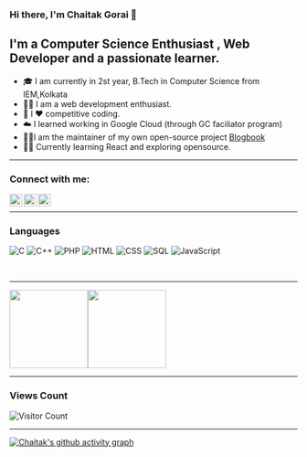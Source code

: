 ### Hi there, I'm Chaitak Gorai  👋


## I'm a Computer Science Enthusiast , Web Developer and a passionate learner. 

- 🎓 I am currently in 2st year, B.Tech in Computer Science from IEM,Kolkata
- 👨‍💻 I am a web development enthusiast.
- 👯 I ❤️  competitive coding.
- ☁️ I learned working in Google Cloud (through GC faciliator program)
-  👨‍💻I am the maintainer of my own open-source project [Blogbook](https://github.com/chaitak-gorai/blogbook)
-  👨‍💻 Currently learning React and exploring opensource.

---
### Connect with me:


[<img align="left" alt="codeSTACKr | LinkedIn" width="22px" src="https://cdn.jsdelivr.net/npm/simple-icons@v3/icons/linkedin.svg" />][linkedin]
[<img align="left" alt="codeSTACKr | Twitter" width="22px" src="https://cdn.jsdelivr.net/npm/simple-icons@v3/icons/twitter.svg" />][twitter]
[<img align="left" alt="codeSTACKr | Instagram" width="22px" src="https://cdn.jsdelivr.net/npm/simple-icons@v3/icons/instagram.svg" />][instagram]

<br />

---

### Languages


![C](https://img.shields.io/badge/-C-000?&logo=C)
![C++](https://img.shields.io/badge/-C++-000?&logo=c%2b%2b&logoColor=00599C)
![PHP](https://img.shields.io/badge/-PHP-000?&logo=PHP)
![HTML](https://img.shields.io/badge/-HTML-000?&logo=Html)
![CSS](https://img.shields.io/badge/-CSS-000?&logo=CSS)
![SQL](https://img.shields.io/badge/-SQL-000?&logo=MySQL)
![JavaScript](https://img.shields.io/badge/-JavaScript-000?&logo=JavaScript)

<br />

---


<img height="137px" src="https://github-readme-stats.vercel.app/api?username=chaitak-gorai&hide_title=true&hide_border=true&show_icons=true&include_all_commits=true&count_private=true&line_height=21&text_color=000&icon_color=000&bg_color=0,ea6161,ffc64d,fffc4d,52fa5a&theme=graywhite" /><!-- wi*quL3fcV --><img height="137px" src="https://github-readme-stats.vercel.app/api/top-langs/?username=chaitak-gorai&hide=html&hide_title=true&hide_border=true&layout=compact&langs_count=6&exclude_repo=comp426,Redventures-Movie-Quotes&text_color=000&icon_color=fff&bg_color=0,52fa5a,4dfcff,c64dff&theme=graywhite" />

---

### Views Count
![Visitor Count](https://profile-counter.glitch.me/{chaitak-gorai}/count.svg)

---

[![Chaitak's github activity graph](https://activity-graph.herokuapp.com/graph?username=chaitak-gorai&theme=react-dark)](https://github.com/chaitak-gorai/github-readme-activity-graph)


[instagram]: https://www.instagram.com/i_m_chaitak/
[linkedin]: https://www.linkedin.com/in/chaitakgorai/
[twitter]: https://twitter.com/ImCHAITAK
